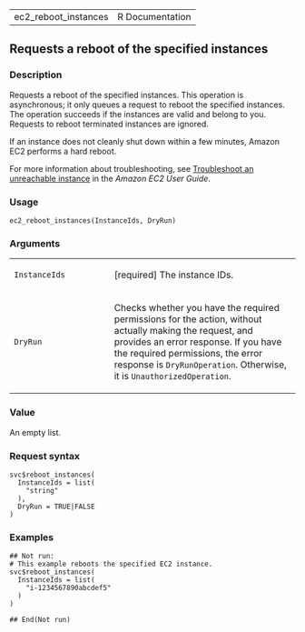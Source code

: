<table style="width: 100%;">
<tbody>
<tr class="odd">
<td>ec2_reboot_instances</td>
<td style="text-align: right;">R Documentation</td>
</tr>
</tbody>
</table>

## Requests a reboot of the specified instances

### Description

Requests a reboot of the specified instances. This operation is
asynchronous; it only queues a request to reboot the specified
instances. The operation succeeds if the instances are valid and belong
to you. Requests to reboot terminated instances are ignored.

If an instance does not cleanly shut down within a few minutes, Amazon
EC2 performs a hard reboot.

For more information about troubleshooting, see [Troubleshoot an
unreachable
instance](https://docs.aws.amazon.com/AWSEC2/latest/UserGuide/instance-console.html)
in the *Amazon EC2 User Guide*.

### Usage

    ec2_reboot_instances(InstanceIds, DryRun)

### Arguments

<table>
<colgroup>
<col style="width: 35%" />
<col style="width: 65%" />
</colgroup>
<tbody>
<tr class="odd">
<td><code
id="ec2_reboot_instances_:_InstanceIds">InstanceIds</code></td>
<td><p>[required] The instance IDs.</p></td>
</tr>
<tr class="even">
<td><code id="ec2_reboot_instances_:_DryRun">DryRun</code></td>
<td><p>Checks whether you have the required permissions for the action,
without actually making the request, and provides an error response. If
you have the required permissions, the error response is
<code>DryRunOperation</code>. Otherwise, it is
<code>UnauthorizedOperation</code>.</p></td>
</tr>
</tbody>
</table>

### Value

An empty list.

### Request syntax

    svc$reboot_instances(
      InstanceIds = list(
        "string"
      ),
      DryRun = TRUE|FALSE
    )

### Examples

    ## Not run: 
    # This example reboots the specified EC2 instance.
    svc$reboot_instances(
      InstanceIds = list(
        "i-1234567890abcdef5"
      )
    )

    ## End(Not run)
